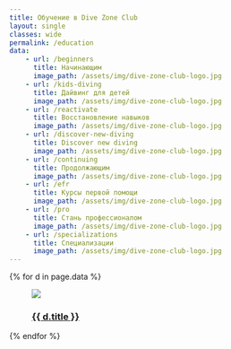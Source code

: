 ```yaml
---
title: Обучение в Dive Zone Club
layout: single
classes: wide
permalink: /education
data:
    - url: /beginners
      title: Начинающим
      image_path: /assets/img/dive-zone-club-logo.jpg
    - url: /kids-diving
      title: Дайвинг для детей
      image_path: /assets/img/dive-zone-club-logo.jpg
    - url: /reactivate
      title: Восстановление навыков
      image_path: /assets/img/dive-zone-club-logo.jpg
    - url: /discover-new-diving
      title: Discover new diving
      image_path: /assets/img/dive-zone-club-logo.jpg
    - url: /continuing
      title: Продолжающим
      image_path: /assets/img/dive-zone-club-logo.jpg
    - url: /efr
      title: Курсы первой помощи
      image_path: /assets/img/dive-zone-club-logo.jpg
    - url: /pro
      title: Стань профессионалом
      image_path: /assets/img/dive-zone-club-logo.jpg
    - url: /specializations
      title: Специализации
      image_path: /assets/img/dive-zone-club-logo.jpg
---
```

<div class="flex-container images">
    {% for d in page.data %}
        <div class="flex-item">
            <figure>
                <a href="{{ site.url }}{{ site.baseurl }}{{ d.url }}">
                    <img src="{{ site.url }}{{ site.baseurl }}{{ d.image_path }}" />
                </a>
                <figcaption><h3><a href="{{ site.url }}{{ site.baseurl }}{{ d.url }}">{{ d.title }}</a></h3></figcaption>
            </figure>
        </div>
    {% endfor %}
</div>